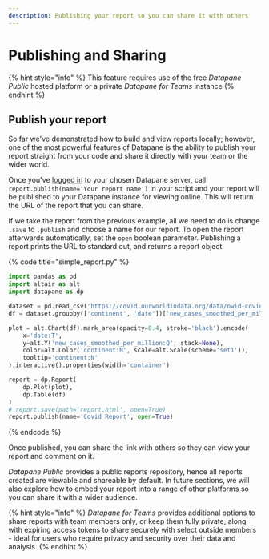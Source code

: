 ```yaml
---
description: Publishing your report so you can share it with others
---
```


# Publishing and Sharing

{% hint style="info" %}
This feature requires use of the free _Datapane Public_ hosted platform or a private _Datapane for Teams_ instance
{% endhint %}

## Publish your report

So far we've demonstrated how to build and view reports locally; however, one of the most powerful features of Datapane is the ability to publish your report straight from your code and share it directly with your team or the wider world.

Once you've [logged in](../tut-getting-started.md#authentication) to your chosen Datapane server, call `report.publish(name='Your report name')` in your script and your report will be published to your Datapane instance for viewing online. This will return the URL of the report that you can share.

If we take the report from the previous example, all we need to do is change `.save` to `.publish` and choose a name for our report. To open the report afterwards automatically, set the `open` boolean parameter. Publishing a report prints the URL to standard out, and returns a report object.

{% code title="simple\_report.py" %}
```python
import pandas as pd
import altair as alt
import datapane as dp

dataset = pd.read_csv('https://covid.ourworldindata.org/data/owid-covid-data.csv')
df = dataset.groupby(['continent', 'date'])['new_cases_smoothed_per_million'].mean().reset_index()

plot = alt.Chart(df).mark_area(opacity=0.4, stroke='black').encode(
    x='date:T',
    y=alt.Y('new_cases_smoothed_per_million:Q', stack=None),
    color=alt.Color('continent:N', scale=alt.Scale(scheme='set1')),
    tooltip='continent:N'
).interactive().properties(width='container')

report = dp.Report(
    dp.Plot(plot), 
    dp.Table(df)
)
# report.save(path='report.html', open=True)
report.publish(name='Covid Report', open=True)
```
{% endcode %}

Once published, you can share the link with others so they can view your report and comment on it. 

_Datapane Public_ provides a public reports repository, hence all reports created are viewable and shareable by default. In future sections, we will also explore how to embed your report into a range of other platforms so you can share it with a wider audience.

{% hint style="info" %}
_Datapane for Teams_ provides additional options to share reports with team members only, or keep them fully private, along with expiring access tokens to share securely with select outside members - ideal for users who require privacy and security over their data and analysis.
{% endhint %}

